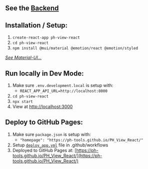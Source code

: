 ## See the [Backend](https://github.com/PH-Tools/PH_View)

## Installation / Setup:
1) `create-react-app ph-view-react`
1) `cd ph-view-react`
1) `npm install @mui/material @emotion/react @emotion/styled`

[*See Material-UI...*](https://mui.com/material-ui/getting-started/installation/)

## Run locally in Dev Mode:
1) Make sure `.env.development.local` is setup with:
   - `REACT_APP_API_URL=http://localhost:8000`
1) `cd ph-view-react`
1) `npx start`
1) View at [http://localhost:3000](http://localhost:8000)

## Deploy to GitHub Pages:
1) Make sure `package.json` is setup with:
    - `"homepage": "https://ph-tools.github.io/PH_View_React/"`
1) Setup [`deploy_app.yml`](https://github.com/PH-Tools/PH_View_React/blob/main/.github/workflows/deploy_app.yml) file in .github/workflows
1) Deployed to GitHub Pages at: [https://ph-tools.github.io/PH_View_React/](https://ph-tools.github.io/PH_View_React/)